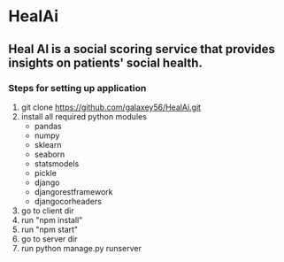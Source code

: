 # HealAi

## Heal AI is a social scoring service that provides insights on patients' social health.

### Steps for setting up application
1. git clone https://github.com/galaxey56/HealAi.git
2. install all required python modules
    * pandas
    * numpy
    * sklearn
    * seaborn
    * statsmodels
    * pickle
    * django
    * djangorestframework
    * djangocorheaders
3. go to client dir
4. run "npm install"
5. run "npm start"
6. go to server dir
7. run python manage.py runserver
